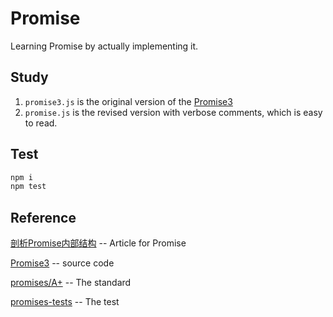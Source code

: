 # Promise
Learning Promise by actually implementing it.

## Study
1. `promise3.js` is the original version of the [Promise3](https://github.com/xieranmaya/Promise3) 
2. `promise.js` is the revised version with verbose comments, which is easy to read.

## Test
```bash
npm i
npm test
```

## Reference

[剖析Promise内部结构](https://github.com/xieranmaya/blog/issues/3) -- Article for Promise

[Promise3](https://github.com/xieranmaya/Promise3) -- source code

[promises/A+](https://promisesaplus.com/) -- The standard

[promises-tests](https://github.com/promises-aplus/promises-tests) -- The test
